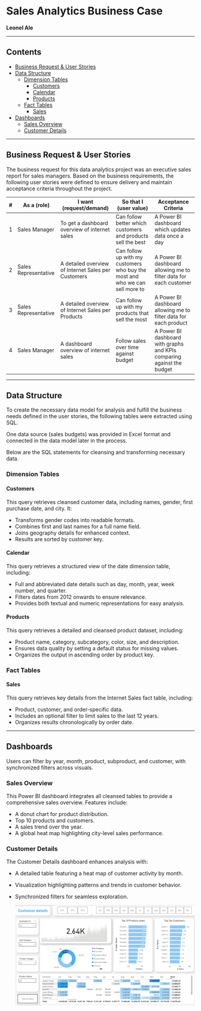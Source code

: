 # Sales Analytics Business Case
**Leonel Ale**

---

## Contents
- [Business Request & User Stories](#business-request--user-stories)
- [Data Structure](#data-structure)
  - [Dimension Tables](#dimension-tables)
    - [Customers](#customers)
    - [Calendar](#calendar)
    - [Products](#products)
  - [Fact Tables](#fact-tables)
    - [Sales](#sales)
- [Dashboards](#dashboards)
  - [Sales Overview](#sales-overview)
  - [Customer Details](#customer-details)

---

## Business Request & User Stories
The business request for this data analytics project was an executive sales report for sales managers. Based on the business requirements, the following user stories were defined to ensure delivery and maintain acceptance criteria throughout the project.

| # | As a (role)         | I want (request/demand)                             | So that I (user value)                                  | Acceptance Criteria                                                        |
|---|----------------------|---------------------------------------------------|--------------------------------------------------------|----------------------------------------------------------------------------|
| 1 | Sales Manager       | To get a dashboard overview of internet sales     | Can follow better which customers and products sell the best | A Power BI dashboard which updates data once a day                         |
| 2 | Sales Representative| A detailed overview of Internet Sales per Customers| Can follow up with my customers who buy the most and who we can sell more to | A Power BI dashboard allowing me to filter data for each customer          |
| 3 | Sales Representative| A detailed overview of Internet Sales per Products | Can follow up with my products that sell the most      | A Power BI dashboard allowing me to filter data for each product           |
| 4 | Sales Manager       | A dashboard overview of internet sales            | Follow sales over time against budget                  | A Power BI dashboard with graphs and KPIs comparing against the budget     |

---

## Data Structure
To create the necessary data model for analysis and fulfill the business needs defined in the user stories, the following tables were extracted using SQL.

One data source (sales budgets) was provided in Excel format and connected in the data model later in the process.

Below are the SQL statements for cleansing and transforming necessary data.

### Dimension Tables
#### Customers
This query retrieves cleansed customer data, including names, gender, first purchase date, and city. It:
- Transforms gender codes into readable formats.
- Combines first and last names for a full name field.
- Joins geography details for enhanced context.
- Results are sorted by customer key.

#### Calendar
This query retrieves a structured view of the date dimension table, including:
- Full and abbreviated date details such as day, month, year, week number, and quarter.
- Filters dates from 2012 onwards to ensure relevance.
- Provides both textual and numeric representations for easy analysis.

#### Products
This query retrieves a detailed and cleansed product dataset, including:
- Product name, category, subcategory, color, size, and description.
- Ensures data quality by setting a default status for missing values.
- Organizes the output in ascending order by product key.

### Fact Tables
#### Sales
This query retrieves key details from the Internet Sales fact table, including:
- Product, customer, and order-specific data.
- Includes an optional filter to limit sales to the last 12 years.
- Organizes results chronologically by order date.

---

## Dashboards
Users can filter by year, month, product, subproduct, and customer, with synchronized filters across visuals.

### Sales Overview
This Power BI dashboard integrates all cleansed tables to provide a comprehensive sales overview. Features include:
- A donut chart for product distribution.
- Top 10 products and customers.
- A sales trend over the year.
- A global heat map highlighting city-level sales performance.

### Customer Details
The Customer Details dashboard enhances analysis with:
- A detailed table featuring a heat map of customer activity by month.
- Visualization highlighting patterns and trends in customer behavior.
- Synchronized filters for seamless exploration.

  ![Customer Details Dashboard](./Img/customer_details.png)
